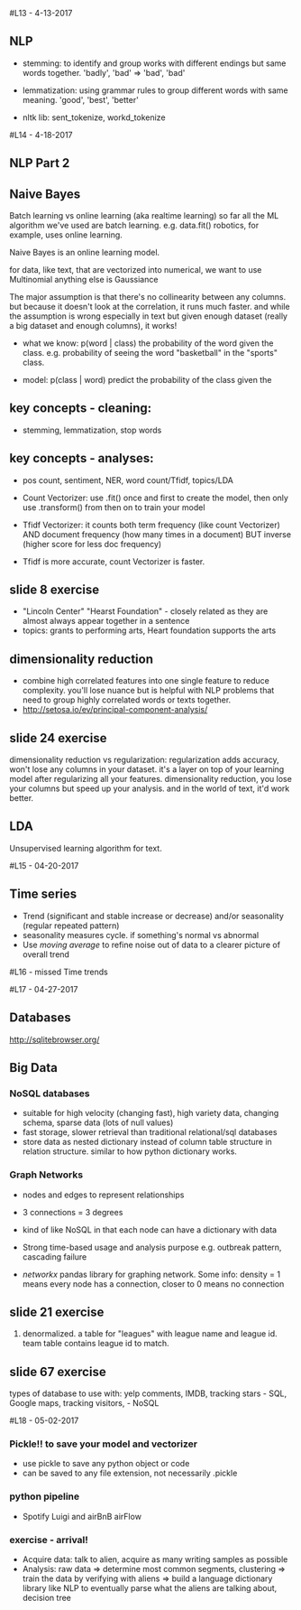 #L13 - 4-13-2017

## NLP

- stemming: to identify and group works with different endings but same words together. 'badly', 'bad' => 'bad', 'bad'
- lemmatization: using grammar rules to group different words with same meaning. 'good', 'best', 'better'

- nltk lib: sent_tokenize, workd_tokenize

#L14 - 4-18-2017

## NLP Part 2

## Naive Bayes
Batch learning vs online learning (aka realtime learning)
so far all the ML algorithm we've used are batch learning. e.g. data.fit()
robotics, for example, uses online learning.

Naive Bayes is an online learning model.

for data, like text, that are vectorized into numerical, we want to use Multinomial anything else is Gaussiance

The major assumption is that there's no collinearity between any columns. but because it doesn't look at the correlation, it runs much faster. and while the assumption is wrong especially in text but given enough dataset (really a big dataset and enough columns), it works!

- what we know: p(word | class)
the probability of the word given the class.
e.g. probability of seeing the word "basketball" in the "sports" class.

- model: p(class | word)
predict the probability of the class given the


## key concepts - cleaning:
- stemming, lemmatization, stop words

## key concepts - analyses:
- pos count, sentiment, NER, word count/Tfidf, topics/LDA

- Count Vectorizer:
use .fit() once and first to create the model, then only use .transform() from then on to train your model
- Tfidf Vectorizer: it counts both term frequency (like count Vectorizer) AND document frequency (how many times in a document) BUT inverse (higher score for less doc frequency)
- Tfidf is more accurate, count Vectorizer is faster.

## slide 8 exercise
- "Lincoln Center" "Hearst Foundation" - closely related as they are almost always appear together in a sentence
- topics: grants to performing arts, Heart foundation supports the arts

## dimensionality reduction
- combine high correlated features into one single feature to reduce complexity. you'll lose nuance but is helpful with NLP problems that need to group highly correlated words or texts together.
- http://setosa.io/ev/principal-component-analysis/

## slide 24 exercise

dimensionality reduction vs regularization:
regularization adds accuracy, won't lose any columns in your dataset. it's a layer on top of your learning model after regularizing all your features. dimensionality reduction, you lose your columns but speed up your analysis. and in the world of text, it'd work better.

## LDA

Unsupervised learning algorithm for text.

#L15 - 04-20-2017

## Time series

- Trend (significant and stable increase or decrease) and/or seasonality (regular repeated pattern)
- seasonality measures cycle. if something's normal vs abnormal
- Use *moving average* to refine noise out of data to a clearer picture of overall trend

#L16 - missed Time trends

#L17 - 04-27-2017
## Databases
http://sqlitebrowser.org/

## Big Data
### NoSQL databases
- suitable for high velocity (changing fast), high variety data, changing schema, sparse data (lots of null values)
- fast storage, slower retrieval than traditional relational/sql databases
- store data as nested dictionary instead of column table structure in relation structure. similar to how python dictionary works.

### Graph Networks
- nodes and edges to represent relationships
- 3 connections = 3 degrees
- kind of like NoSQL in that each node can have a dictionary with data
- Strong time-based usage and analysis purpose e.g. outbreak pattern, cascading failure

- _networkx_ pandas library for graphing network. Some info: density = 1 means every node has a connection, closer to 0 means no connection

## slide 21 exercise
1. denormalized. a table for "leagues" with league name and league id. team table contains league id to match.

## slide 67 exercise
types of database to use with:
yelp comments, IMDB, tracking stars - SQL,
Google maps, tracking visitors, - NoSQL

#L18 - 05-02-2017
### Pickle!! to save your model and vectorizer
- use pickle to save any python object or code
- can be saved to any file extension, not necessarily .pickle

### python pipeline
- Spotify Luigi and airBnB airFlow

### exercise - arrival!

- Acquire data: talk to alien, acquire as many writing samples as possible
- Analysis: raw data => determine most common segments, clustering => train the data by verifying with aliens => build a language dictionary library like NLP to eventually parse what the aliens are talking about, decision tree
